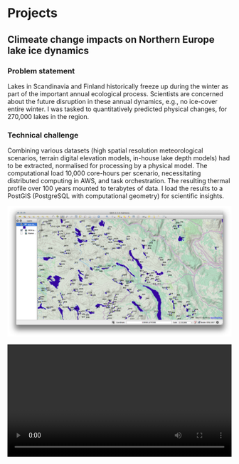 # Projects

## Climeate change impacts on Northern Europe lake ice dynamics

### Problem statement

Lakes in Scandinavia and Finland historically freeze up during the winter as part of the important annual ecological process. Scientists are concerned about the future disruption in these annual dynamics, e.g., no ice-cover entire winter. I was tasked to quantitatively predicted physical changes, for 270,000 lakes in the region. 

### Technical challenge

Combining various datasets (high spatial resolution meteorological scenarios, terrain digital elevation models, in-house lake depth models) had to be extracted, normalised for processing by a physical model. The computational load 10,000 core-hours per scenario, necessitating distributed computing in AWS, and task orchestration. The resulting thermal profile over 100 years mounted to terabytes of data. I load the results to a PostGIS (PostgreSQL with computational geometry) for scientific insights. 

![Extration of 270,000 lakes](assets/images/image3.png)

<video controls width="100%" preload="metadata">
  <source src="{{ 'assets/mp4/media1.mp4' | relative_url }}" type="video/mp4">
  Your browser does not support the video tag.
</video>
